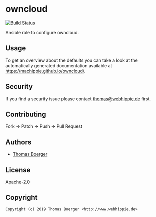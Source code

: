 # owncloud

[![Build Status](https://cloud.drone.io/api/badges/machippie/owncloud/status.svg)](https://cloud.drone.io/machippie/owncloud)

Ansible role to configure owncloud.

## Usage

To get an overview about the defaults you can take a look at the automatically generated documentation available at https://machippie.github.io/owncloud/.

## Security

If you find a security issue please contact thomas@webhippie.de first.


## Contributing

Fork -> Patch -> Push -> Pull Request


## Authors

* [Thomas Boerger](https://github.com/tboerger)


## License

Apache-2.0


## Copyright

```
Copyright (c) 2019 Thomas Boerger <http://www.webhippie.de>
```

